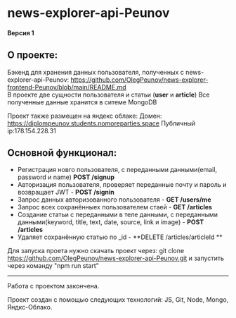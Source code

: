 # news-explorer-api-Peunov

#### Версия 1

## О проекте:  

Бэкенд для хранения данных пользователя, полученных с news-explorer-api-Peunov: https://github.com/OlegPeunov/news-explorer-frontend-Peunov/blob/main/README.md  
В проекте две сущности пользователя и статьи (**user** и **article**)
Все полученные данные хранится в ситеме MongoDB

Проект также размещен на яндекс облаке:
Домен: https://diplompeunov.students.nomoreparties.space
Публичный ip:178.154.228.31


## Основной функционал:

* Регистрация новго пользователя, с переданными данными(email, password и name)  **POST /signup**
* Авторизация пользователя, проверяет переданные почту и пароль и возвращает JWT - **POST /signin**
* Запрос данных авторизованного пользователя - **GET /users/me**
* Запрос всех сохранённыех пользователем стаей - **GET /articles**
* Создание статьи с переданными в теле данными, с переданными данными(keyword, title, text, date, source, link и image) - **POST /articles** 
* Удаляет сохранённую статью по _id - **DELETE /articles/articleId **




Для запуска проета нужно скачать проект через: git clone https://github.com/OlegPeunov/news-explorer-api-Peunov.git
и запустить через команду "npm run start"



***

Работа с проектом закончена.

Проект создан с помощью следующих технологий: JS, Git, Node, Mongo, Яндкс-Облако.
